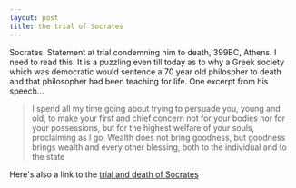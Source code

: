 ```yaml
---
layout: post
title: the trial of Socrates
---
```


Socrates. Statement at trial condemning him to death, 399BC, Athens. I need to read this. It is a puzzling even till today as to why a Greek society which was democratic would sentence a 70 year old philospher to death and that philosopher had been teaching for life. One excerpt from his speech...

> I spend all my time going about trying to persuade you, young and old, to make your first and chief concern not for your bodies nor for your possessions, but for the highest welfare of your souls, proclaiming as I go, Wealth does not bring goodness, but goodness brings wealth and every other blessing, both to the individual and to the state

Here's also a link to the [trial and death of Socrates](http://www.archive.org/stream/trialanddeathofs00platiala/trialanddeathofs00platiala_djvu.txt)

